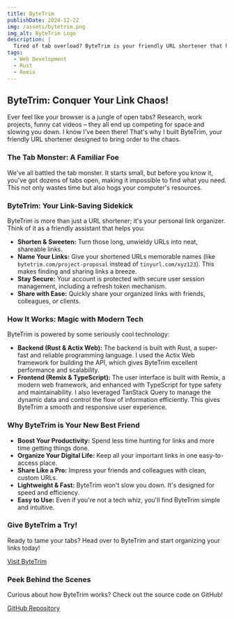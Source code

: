 ```yaml
---
title: ByteTrim
publishDate: 2024-12-22
img: /assets/bytetrim.png
img_alt: ByteTrim Logo
description: |
  Tired of tab overload? ByteTrim is your friendly URL shortener that helps you tame link chaos and boost productivity. Built with Rust & Remix, it's fast, secure, and easy to use.
tags:
  - Web Development
  - Rust
  - Remix
---
```


## ByteTrim: Conquer Your Link Chaos!

Ever feel like your browser is a jungle of open tabs?  Research, work projects, funny cat videos – they all end up competing for space and slowing you down.  I know I've been there! That's why I built ByteTrim, your friendly URL shortener designed to bring order to the chaos.

### The Tab Monster: A Familiar Foe

We've all battled the tab monster.  It starts small, but before you know it, you've got dozens of tabs open, making it impossible to find what you need.  This not only wastes time but also hogs your computer's resources.

### ByteTrim: Your Link-Saving Sidekick

ByteTrim is more than just a URL shortener; it's your personal link organizer. Think of it as a friendly assistant that helps you:

* **Shorten & Sweeten:** Turn those long, unwieldy URLs into neat, shareable links.
* **Name Your Links:** Give your shortened URLs memorable names (like `bytetrim.com/project-proposal` instead of `tinyurl.com/xyz123`). This makes finding and sharing links a breeze.
* **Stay Secure:**  Your account is protected with secure user session management, including a refresh token mechanism.
* **Share with Ease:** Quickly share your organized links with friends, colleagues, or clients.


### How It Works: Magic with Modern Tech

ByteTrim is powered by some seriously cool technology:

* **Backend (Rust & Actix Web):**  The backend is built with Rust, a super-fast and reliable programming language. I used the Actix Web framework for building the API, which gives ByteTrim excellent performance and scalability.
* **Frontend (Remix & TypeScript):** The user interface is built with Remix, a modern web framework, and enhanced with TypeScript for type safety and maintainability.  I also leveraged TanStack Query to manage the dynamic data and control the flow of information efficiently.  This gives ByteTrim a smooth and responsive user experience.

### Why ByteTrim is Your New Best Friend

* **Boost Your Productivity:** Spend less time hunting for links and more time getting things done.
* **Organize Your Digital Life:** Keep all your important links in one easy-to-access place.
* **Share Like a Pro:**  Impress your friends and colleagues with clean, custom URLs.
* **Lightweight & Fast:**  ByteTrim won't slow you down.  It's designed for speed and efficiency.
* **Easy to Use:**  Even if you're not a tech whiz, you'll find ByteTrim simple and intuitive.


### Give ByteTrim a Try!

Ready to tame your tabs?  Head over to ByteTrim and start organizing your links today!

[Visit ByteTrim](https://strange-clio-skycodegraphics-ad08cb4e.koyeb.app/)

### Peek Behind the Scenes

Curious about how ByteTrim works? Check out the source code on GitHub!

[GitHub Repository](https://github.com/starks97/shortener)
